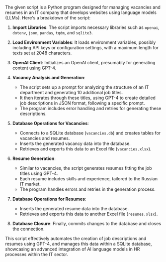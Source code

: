 The given script is a Python program designed for managing vacancies and resumes in an IT company that develops websites using language models (LLMs). Here's a breakdown of the script:

1. **Import Libraries**: The script imports necessary libraries such as `openai`, `dotenv`, `json`, `pandas`, `tqdm`, and `sqlite3`.

2. **Load Environment Variables**: It loads environment variables, possibly including API keys or configuration settings, with a maximum length for texts set at 2048 characters.

3. **OpenAI Client**: Initializes an OpenAI client, presumably for generating content using GPT-4.

4. **Vacancy Analysis and Generation**:
    - The script sets up a prompt for analyzing the structure of an IT department and generating 10 additional job titles.
    - It then iterates through these titles, using GPT-4 to create detailed job descriptions in JSON format, following a specific prompt.
    - The program includes error handling and retries for generating these descriptions.

5. **Database Operations for Vacancies**:
    - Connects to a SQLite database (`vacancies.db`) and creates tables for vacancies and resumes.
    - Inserts the generated vacancy data into the database.
    - Retrieves and exports this data to an Excel file (`vacancies.xlsx`).

6. **Resume Generation**:
    - Similar to vacancies, the script generates resumes fitting the job titles using GPT-4.
    - Each resume includes skills and experience, tailored to the Russian IT market.
    - The program handles errors and retries in the generation process.

7. **Database Operations for Resumes**:
    - Inserts the generated resume data into the database.
    - Retrieves and exports this data to another Excel file (`resumes.xlsx`).

8. **Database Closure**: Finally, commits changes to the database and closes the connection.

This script effectively automates the creation of job descriptions and resumes using GPT-4, and manages this data within a SQLite database, showcasing an advanced integration of AI language models in HR processes within the IT sector.
